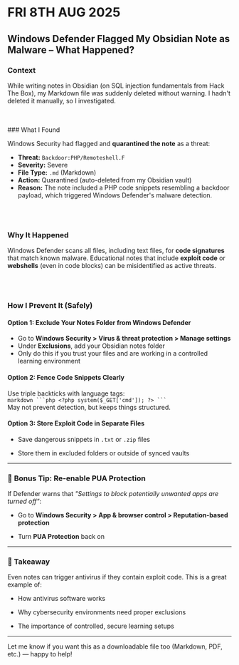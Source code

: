 # FRI 8TH AUG 2025
## Windows Defender Flagged My Obsidian Note as Malware – What Happened?

### Context

While writing notes in Obsidian (on SQL injection fundamentals from Hack The Box), my Markdown file was suddenly deleted without warning. I hadn't deleted it manually, so I investigated.
<div align="center">
<br>
<br>
</div>
### What I Found

Windows Security had flagged and **quarantined the note** as a threat:

- **Threat:** `Backdoor:PHP/Remoteshell.F`
- **Severity:** Severe
- **File Type:** `.md` (Markdown)
- **Action:** Quarantined (auto-deleted from my Obsidian vault)
- **Reason:** The note included a PHP code snippets resembling a backdoor payload, which triggered Windows Defender's malware detection.
<div align="center">
<br>
<br>
</div>

### Why It Happened

Windows Defender scans all files, including text files, for **code signatures** that match known malware. Educational notes that include **exploit code** or **webshells** (even in code blocks) can be misidentified as active threats.
<div align="center">
<br>
<br>
</div>

### How I Prevent It (Safely)

#### Option 1: Exclude Your Notes Folder from Windows Defender

- Go to **Windows Security > Virus & threat protection > Manage settings**
- Under **Exclusions**, add your Obsidian notes folder
- Only do this if you trust your files and are working in a controlled learning environment

#### Option 2: Fence Code Snippets Clearly

Use triple backticks with language tags:  
` markdown ```php <?php system($_GET['cmd']); ?> ``` `  
May not prevent detection, but keeps things structured.

#### Option 3: Store Exploit Code in Separate Files

- Save dangerous snippets in `.txt` or `.zip` files
    
- Store them in excluded folders or outside of synced vaults
    

---

### 🔐 **Bonus Tip: Re-enable PUA Protection**

If Defender warns that _"Settings to block potentially unwanted apps are turned off"_:

- Go to **Windows Security > App & browser control > Reputation-based protection**
    
- Turn **PUA Protection** back on
    

---

### 🧪 Takeaway

Even notes can trigger antivirus if they contain exploit code. This is a great example of:

- How antivirus software works
    
- Why cybersecurity environments need proper exclusions
    
- The importance of controlled, secure learning setups
    

---

Let me know if you want this as a downloadable file too (Markdown, PDF, etc.) — happy to help!